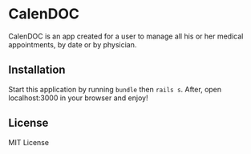 # CalenDOC

CalenDOC is an app created for a user to manage all his or her medical appointments, by date or by physician. 

## Installation

Start this application by running `bundle` then `rails s`. After, open localhost:3000 in your browser and enjoy! 

## License

MIT License 

